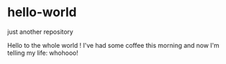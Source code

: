 # hello-world
just another repository

Hello to the whole world !
I've had some coffee this morning and now I'm telling my life: whohooo!
